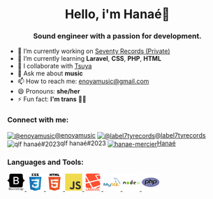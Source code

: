 <h1 align="center">Hello, i'm Hanaé👋</h1>
<h3 align="center">Sound engineer with a passion for development.</h3>

- 🔭 I’m currently working on <a href="https://github.com/Seventy-Records" target="_blank">Seventy Records (Private)</a>
- 🌱 I’m currently learning **Laravel**, **CSS**, **PHP**, **HTML**
- 👯 I collaborate with <a href="https://instagram.com/tsuyamuzik" target="_blank">Tsuya</a>
- 💬 Ask me about **music**
- 📫 How to reach me: <a href="mailto:enoyamusic@gmail.com">enoyamusic@gmail.com</a>
- 😄 Pronouns: **she/her**
- ⚡ Fun fact: **I'm trans** 🏳️‍⚧️

<h3 align="left">Connect with me:</h3>
<p align="left">
<a href="https://instagram.com/enoyamusic" target="_blank"><img align="center" src="https://raw.githubusercontent.com/rahuldkjain/github-profile-readme-generator/master/src/images/icons/Social/instagram.svg" alt="@enoyamusic" height="30" width="40" />@enoyamusic</a>
<a href="https://instagram.com/label7tyrecords" target="_blank"><img align="center" src="https://raw.githubusercontent.com/rahuldkjain/github-profile-readme-generator/master/src/images/icons/Social/instagram.svg" alt="@label7tyrecords" height="30" width="40" />@label7tyrecords</a>
<a><img align="center" src="https://raw.githubusercontent.com/rahuldkjain/github-profile-readme-generator/master/src/images/icons/Social/discord.svg" alt="qlf hanaé#2023" height="30" width="40" />qlf hanaé#2023</a>
<a href="https://linkedin.com/in/hanae-mercier" target="_blank"><img align="center" src="https://raw.githubusercontent.com/rahuldkjain/github-profile-readme-generator/master/src/images/icons/Social/linked-in-alt.svg" alt="hanae-mercier" height="30" width="40" />Hanaé</a>
</p>

<h3 align="left">Languages and Tools:</h3>
<p align="left"> <a href="https://getbootstrap.com" target="_blank" rel="noreferrer"> <img src="https://raw.githubusercontent.com/devicons/devicon/master/icons/bootstrap/bootstrap-plain-wordmark.svg" alt="bootstrap" width="40" height="40"/> </a> <a href="https://www.w3schools.com/css/" target="_blank" rel="noreferrer"> <img src="https://raw.githubusercontent.com/devicons/devicon/master/icons/css3/css3-original-wordmark.svg" alt="css3" width="40" height="40"/> </a> <a href="https://www.w3.org/html/" target="_blank" rel="noreferrer"> <img src="https://raw.githubusercontent.com/devicons/devicon/master/icons/html5/html5-original-wordmark.svg" alt="html5" width="40" height="40"/> </a> <a href="https://developer.mozilla.org/en-US/docs/Web/JavaScript" target="_blank" rel="noreferrer"> <img src="https://raw.githubusercontent.com/devicons/devicon/master/icons/javascript/javascript-original.svg" alt="javascript" width="40" height="40"/> </a> <a href="https://laravel.com/" target="_blank" rel="noreferrer"> <img src="https://raw.githubusercontent.com/devicons/devicon/master/icons/laravel/laravel-plain-wordmark.svg" alt="laravel" width="40" height="40"/> </a> <a href="https://www.mysql.com/" target="_blank" rel="noreferrer"> <img src="https://raw.githubusercontent.com/devicons/devicon/master/icons/mysql/mysql-original-wordmark.svg" alt="mysql" width="40" height="40"/> </a> <a href="https://nodejs.org" target="_blank" rel="noreferrer"> <img src="https://raw.githubusercontent.com/devicons/devicon/master/icons/nodejs/nodejs-original-wordmark.svg" alt="nodejs" width="40" height="40"/> </a> <a href="https://www.php.net" target="_blank" rel="noreferrer"> <img src="https://raw.githubusercontent.com/devicons/devicon/master/icons/php/php-original.svg" alt="php" width="40" height="40"/> </a> </p>
